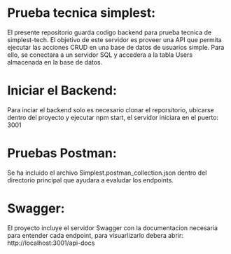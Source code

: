 # Prueba tecnica simplest:

El presente repositorio guarda codigo backend para prueba tecnica de simplest-tech. El objetivo de este servidor es proveer una API que permita ejecutar las acciones CRUD en una base de datos de usuarios simple. Para ello, se conectara a un servidor SQL y accedera a la tabla Users almacenada en la base de datos.

# Iniciar el Backend:

Para inciar el backend solo es necesario clonar el reporsitorio, ubicarse dentro del proyecto
y ejecutar npm start, el servidor iniciara en el puerto: 3001

# Pruebas Postman:

Se ha incluido el archivo Simplest.postman_collection.json dentro del directorio principal
que ayudara a evaludar los endpoints.

# Swagger:

El proyecto incluye el servidor Swagger con la documentacion necesaria para entender cada endpoint, para visuarlizarlo debera abrir: http://localhost:3001/api-docs
